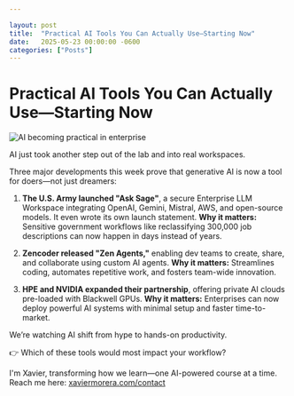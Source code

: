 ```yaml
---

layout: post
title:  "Practical AI Tools You Can Actually Use—Starting Now"
date:   2025-05-23 00:00:00 -0600
categories: ["Posts"]
--- 
```


# Practical AI Tools You Can Actually Use—Starting Now

![AI becoming practical in enterprise](/images/2025/practical-ai-tools-you-can-actually-use—starting-now.jpg)

AI just took another step out of the lab and into real workspaces.

Three major developments this week prove that generative AI is now a tool for doers—not just dreamers:

1. **The U.S. Army launched "Ask Sage"**, a secure Enterprise LLM Workspace integrating OpenAI, Gemini, Mistral, AWS, and open-source models. It even wrote its own launch statement.
   **Why it matters:** Sensitive government workflows like reclassifying 300,000 job descriptions can now happen in days instead of years.

2. **Zencoder released "Zen Agents,"** enabling dev teams to create, share, and collaborate using custom AI agents.
   **Why it matters:** Streamlines coding, automates repetitive work, and fosters team-wide innovation.

3. **HPE and NVIDIA expanded their partnership**, offering private AI clouds pre-loaded with Blackwell GPUs.
   **Why it matters:** Enterprises can now deploy powerful AI systems with minimal setup and faster time-to-market.

We’re watching AI shift from hype to hands-on productivity.

👉 Which of these tools would most impact your workflow?

I'm Xavier, transforming how we learn—one AI-powered course at a time. Reach me here: [xaviermorera.com/contact](https://xaviermorera.com/contact?utm_source=xaviermorera&utm_medium=blog&utm_campaign=ai_course)
